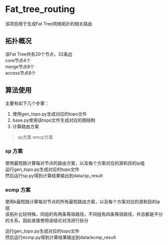 # Fat_tree_routing

该项目用于生成Fat Tree网络拓扑的相关路由
## 拓扑概况
该Fat Tree共有20个节点，32条边  
core节点4个  
merge节点8个  
access节点8个  

## 算法使用
主要有如下几个步骤：

1. 使用gen_topo.py生成对应的topo文件
2. base.py使用该topo文件生成对应的图结构
3. 计算路由方案
> sp方案
> emcp方案

### sp 方案
使用最短路计算每对节点的路由方案，以及每个方案对应的源和目的ip组  
运行gen_topo.py生成对应的topo文件  
然后运行sp.py得到计算结果输出到data/sp_result  
### ecmp 方案
使用k最短路计算每对节点的所有最短路由方案，以及每个方案对应的源和目的ip组  
该拓扑比较特殊，同组的有两条等效路径，不同组有四条等效路径，并且都是平分的关系，因此直接使用该结论对流进行拆分  

运行gen_topo.py生成对应的topo文件  
然后运行ecmp.py得到计算结果输出到data/ecmp_result  